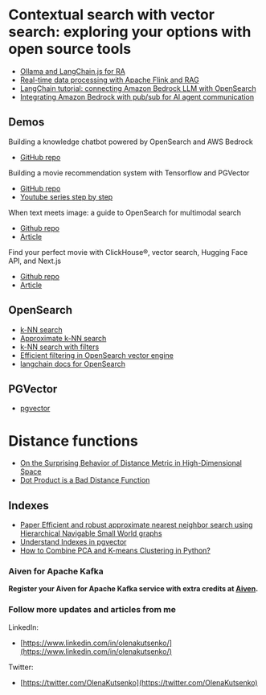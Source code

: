 # Contextual search with vector search: exploring your options with open source tools
- [Ollama and LangChain.js for RA](https://www.youtube.com/watch?v=3bz0nzs1tRA)
- [Real-time data processing with Apache Flink and RAG](https://www.youtube.com/watch?v=ity8bY3_uA4)
- [LangChain tutorial: connecting Amazon Bedrock LLM with OpenSearch](https://www.youtube.com/watch?v=u5EXpiwoHeo)
- [Integrating Amazon Bedrock with pub/sub for AI agent communication](https://www.youtube.com/watch?v=Pf3OlrH3NLU)

## Demos

Building a knowledge chatbot powered by OpenSearch and AWS Bedrock
- [GitHub repo](https://github.com/Aiven-Labs/chatbot-opensearch-aws-knowledge-base)

Building a movie recommendation system with Tensorflow and PGVector
- [GitHub repo](https://github.com/Aiven-Labs/pgvector-tensorflow-movie-recommendations-workshop)
- [Youtube series step by step](https://www.youtube.com/playlist?list=PLo6PI-0mPVLt2nQGH10XA3wdWFZ7r8jOK)

When text meets image: a guide to OpenSearch for multimodal search
- [Github repo](https://github.com/Aiven-Labs/CLIP-opensearch)
- [Article](https://aiven.io/developer/opensearch-multimodal-search)

Find your perfect movie with ClickHouse®, vector search, Hugging Face API, and Next.js
- [Github repo](https://github.com/Aiven-Labs/find-your-movie-clickhouse-vectorsearch)
- [Article](https://aiven.io/developer/movie-recommender-clickhouse-huggingface-nextjs)

## OpenSearch
- [k-NN search](https://opensearch.org/docs/latest/search-plugins/knn/index/)
- [Approximate k-NN search](https://opensearch.org/docs/latest/search-plugins/knn/approximate-knn/)
- [k-NN search with filters](https://opensearch.org/docs/latest/search-plugins/knn/filter-search-knn)
- [Efficient filtering in OpenSearch vector engine](https://opensearch.org/blog/efficient-filters-in-knn/)
- [langchain docs for OpenSearch](https://api.python.langchain.com/en/latest/vectorstores/langchain_community.vectorstores.opensearch_vector_search.OpenSearchVectorSearch.html)

## PGVector
- [pgvector](https://github.com/pgvector/pgvector)

# Distance functions
- [On the Surprising Behavior of Distance Metric in High-Dimensional Space](https://www.researchgate.net/publication/30013021_On_the_Surprising_Behavior_of_Distance_Metric_in_High-Dimensional_Space)
- [Dot Product is a Bad Distance Function](https://medium.josuakrause.com/dot-product-is-a-bad-distance-function-aff7667da6cc)

## Indexes
- [Paper Efficient and robust approximate nearest neighbor search using Hierarchical Navigable Small World graphs](https://arxiv.org/abs/1603.09320)
- [Understand Indexes in pgvector](https://stormatics.tech/blogs/understanding-indexes-in-pgvector)
- [How to Combine PCA and K-means Clustering in Python?](https://365datascience.com/tutorials/python-tutorials/pca-k-means/)


### Aiven for Apache Kafka
**Register your Aiven for Apache Kafka service with extra credits at [Aiven](https://go.aiven.io/devnexus-2024).**

### Follow more updates and articles from me

LinkedIn: 
- [https://www.linkedin.com/in/olenakutsenko/](https://www.linkedin.com/in/olenakutsenko/)

Twitter:
- [https://twitter.com/OlenaKutsenko](https://twitter.com/OlenaKutsenko)


